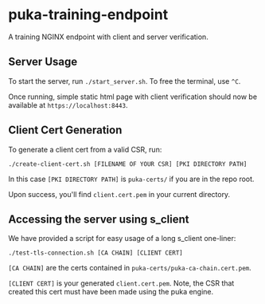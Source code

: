 # puka-training-endpoint
A training NGINX endpoint with client and server verification.

## Server Usage

To start the server, run `./start_server.sh`. To free the terminal, use `^C`.

Once running, simple static html page with client verification should now be available at `https://localhost:8443`.

## Client Cert Generation

To generate a client cert from a valid CSR, run:
```
./create-client-cert.sh [FILENAME OF YOUR CSR] [PKI DIRECTORY PATH]
```
In this case `[PKI DIRECTORY PATH]` is `puka-certs/` if you are in the repo root.

Upon success, you'll find `client.cert.pem` in your current directory.

## Accessing the server using s\_client

We have provided a script for easy usage of a long s\_client one-liner:

```
./test-tls-connection.sh [CA CHAIN] [CLIENT CERT]
```

`[CA CHAIN]` are the certs contained in `puka-certs/puka-ca-chain.cert.pem`.

`[CLIENT CERT]` is your generated `client.cert.pem`. Note, the CSR that created this cert must have been made using the puka engine.
